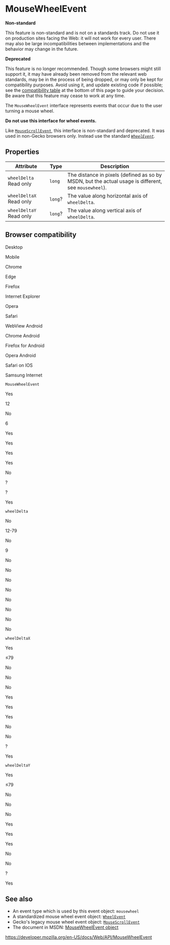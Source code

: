 MouseWheelEvent
===============

**Non-standard**

This feature is non-standard and is not on a standards track. Do not use it on production sites facing the Web: it will not work for every user. There may also be large incompatibilities between implementations and the behavior may change in the future.

**Deprecated**

This feature is no longer recommended. Though some browsers might still support it, it may have already been removed from the relevant web standards, may be in the process of being dropped, or may only be kept for compatibility purposes. Avoid using it, and update existing code if possible; see the [compatibility table](#browser_compatibility) at the bottom of this page to guide your decision. Be aware that this feature may cease to work at any time.

The `MouseWheelEvent` interface represents events that occur due to the user turning a mouse wheel.

**Do not use this interface for wheel events.**

Like [`MouseScrollEvent`](mousescrollevent), this interface is non-standard and deprecated. It was used in non-Gecko browsers only. Instead use the standard *[`WheelEvent`](wheelevent).*

Properties
----------

<table><thead><tr class="header"><th>Attribute</th><th>Type</th><th>Description</th></tr></thead><tbody><tr class="odd"><td><code>wheelDelta</code> <span class="badge inline readonly">Read only </span></td><td><code>long</code></td><td>The distance in pixels (defined as so by MSDN, but the actual usage is different, see <code>mousewheel</code>).</td></tr><tr class="even"><td><code>wheelDeltaX</code> <span class="badge inline readonly">Read only </span></td><td><code>long</code>?</td><td>The value along horizontal axis of <code>wheelDelta</code>.</td></tr><tr class="odd"><td><code>wheelDeltaY</code> <span class="badge inline readonly">Read only </span></td><td><code>long</code>?</td><td>The value along vertical axis of <code>wheelDelta</code>.</td></tr></tbody></table>

Browser compatibility
---------------------

Desktop

Mobile

Chrome

Edge

Firefox

Internet Explorer

Opera

Safari

WebView Android

Chrome Android

Firefox for Android

Opera Android

Safari on IOS

Samsung Internet

`MouseWheelEvent`

Yes

12

No

6

Yes

Yes

Yes

Yes

No

?

?

Yes

`wheelDelta`

No

12-79

No

9

No

No

No

No

No

No

No

No

`wheelDeltaX`

Yes

≤79

No

No

No

Yes

Yes

Yes

No

No

?

Yes

`wheelDeltaY`

Yes

≤79

No

No

No

Yes

Yes

Yes

No

No

?

Yes

See also
--------

-   An event type which is used by this event object: `mousewheel`
-   A standardized mouse wheel event object: [`WheelEvent`](wheelevent)
-   Gecko's legacy mouse wheel event object: [`MouseScrollEvent`](mousescrollevent)
-   The document in MSDN: [MouseWheelEvent object](https://msdn.microsoft.com/en-us/library/ie/ff974345%28v=vs.85%29.aspx)

<a href="https://developer.mozilla.org/en-US/docs/Web/API/MouseWheelEvent" class="_attribution-link">https://developer.mozilla.org/en-US/docs/Web/API/MouseWheelEvent</a>
